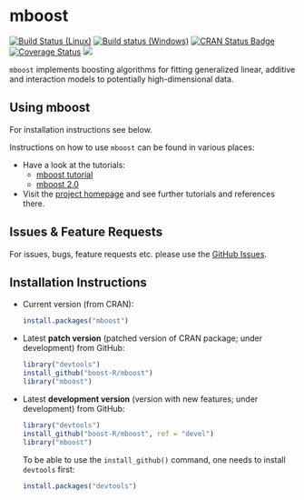 mboost
======

[![Build Status (Linux)](https://travis-ci.org/boost-R/mboost.svg?branch=devel)](https://travis-ci.org/boost-R/mboost)
[![Build status (Windows)](https://ci.appveyor.com/api/projects/status/5mkvicgin1j6pfc6/branch/devel?svg=true)](https://ci.appveyor.com/project/hofnerb/mboost-h73a1/branch/devel)
[![CRAN Status Badge](http://www.r-pkg.org/badges/version/mboost)](https://CRAN.R-project.org/package=mboost)
[![Coverage Status](https://coveralls.io/repos/github/boost-R/mboost/badge.svg?branch=devel)](https://coveralls.io/github/boost-R/mboost?branch=devel)
[![](http://cranlogs.r-pkg.org/badges/mboost)](https://CRAN.R-project.org/package=mboost)

`mboost` implements boosting algorithms for fitting generalized linear, additive and interaction models
to potentially high-dimensional data.

## Using mboost

For installation instructions see below.

Instructions on how to use `mboost` can be found in various places:
- Have a look at the tutorials:
  - [mboost tutorial](https://CRAN.R-project.org/package=mboost/vignettes/mboost_tutorial.pdf)
  - [mboost 2.0](https://CRAN.R-project.org/package=mboost/vignettes/mboost.pdf)
- Visit the [project homepage](http://mboost.R-forge.R-project.org/) and see further tutorials and references there.

## Issues & Feature Requests

For issues, bugs, feature requests etc. please use the [GitHub Issues](https://github.com/boost-R/mboost/issues).

## Installation Instructions

- Current version (from CRAN):
  ```r
  install.packages("mboost")
  ```

- Latest **patch version** (patched version of CRAN package; under development) from GitHub:
  ```r
  library("devtools")
  install_github("boost-R/mboost")
  library("mboost")
  ```

- Latest **development version** (version with new features; under development) from GitHub:
  ```r
  library("devtools")
  install_github("boost-R/mboost", ref = "devel")
  library("mboost")
  ```

  To be able to use the `install_github()` command, one needs to install `devtools` first:
  ```r
  install.packages("devtools")
  ```

